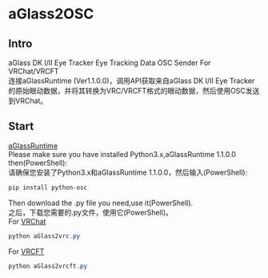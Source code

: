 # aGlass2OSC

## Intro
aGlass DK I/II Eye Tracker Eye Tracking Data OSC Sender For VRChat/VRCFT   
连接aGlassRuntime (Ver1.1.0.0)，调用API获取来自aGlass DK I/II Eye Tracker的原始眼动数据，并将其转换为VRC/VRCFT格式的眼动数据，然后使用OSC发送到VRChat。   

## Start
[aGlassRuntime](https://www.7invensun.com/filedownload/179638)   
Please make sure you have installed Python3.x,aGlassRuntime 1.1.0.0 then(PowerShell):   
请确保您安装了Python3.x和aGlassRuntime 1.1.0.0，然后输入(PowerShell):   
```PowerShell
pip install python-osc
```
Then download the .py file you need,use it(PowerShell).   
之后，下载您需要的.py文件，使用它(PowerShell)。   
For [VRChat](https://docs.vrchat.com/docs/osc-eye-tracking)
```PowerShell
python aGlass2vrc.py
```
For [VRCFT]([https://docs.vrchat.com/docs/osc-eye-tracking](https://docs.vrcft.io/docs/tutorial-avatars/tutorial-avatars-extras/parameters))
```PowerShell
python aGlass2vrcft.py
```
